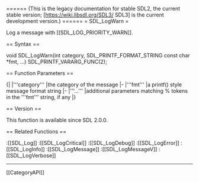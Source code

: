 ====== (This is the legacy documentation for stable SDL2, the current stable version; [https://wiki.libsdl.org/SDL3/ SDL3] is the current development version.) ======
= SDL_LogWarn =

Log a message with [[SDL_LOG_PRIORITY_WARN]].

== Syntax ==

<syntaxhighlight lang='c'>
void SDL_LogWarn(int category, SDL_PRINTF_FORMAT_STRING const char *fmt, ...) SDL_PRINTF_VARARG_FUNC(2);
</syntaxhighlight>

== Function Parameters ==

{|
|'''category'''
|the category of the message
|-
|'''fmt'''
|a printf() style message format string
|-
|'''...'''
|additional parameters matching % tokens in the '''fmt''' string, if any
|}

== Version ==

This function is available since SDL 2.0.0.

== Related Functions ==

:[[SDL_Log]]
:[[SDL_LogCritical]]
:[[SDL_LogDebug]]
:[[SDL_LogError]]
:[[SDL_LogInfo]]
:[[SDL_LogMessage]]
:[[SDL_LogMessageV]]
:[[SDL_LogVerbose]]

----
[[CategoryAPI]]


